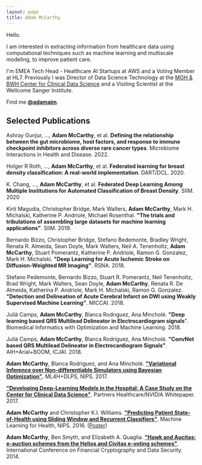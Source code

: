 ```yaml
---
layout: page
title: Adam McCarthy
---
```


Hello.

I am interested in extracting information from healthcare data using computational techniques such as machine learning and multiscale modeling, to improve patient care.

I'm EMEA Tech Head - Healthcare AI Startups at AWS and a Voting Member at HL7. Previously I was Director of Data Science Technology at the [MGH & BWH Center for Clinical Data Science](https://ccds.io/) and a Visiting Scientist at the Wellcome Sanger Institute.

Find me [**@adamajm**](https://twitter.com/adamajm).

<div class="divider"></div>

## Selected Publications

Ashray Gunjur, ..., **Adam McCarthy**, et al. **Defining the relationship between the gut microbiome, host factors, and response to
immune checkpoint inhibitors across diverse rare cancer types**. Microbiome Interactions in Health and Disease. 2022.

Holger R Roth, ..., **Adam McCarthy**, et al. **Federated learning for breast density classification: A real-world implementation**. DART/DCL. 2020.

K. Chang, ..., **Adam McCarthy**, et al. **Federated Deep Learning Among Multiple Institutions for Automated Classification of Breast Density**. SIIM. 2020

Kirti Magudia, Christopher Bridge, Mark Walters, **Adam McCarthy**, Mark H. Michalski, Katherine P. Andriole, Michael Rosenthal. **"The trials and tribulations of assembling large datasets for machine learning applications"**. SIIM. 2019.

Bernardo Bizzo, Christopher Bridge, Stefano Bedemonte, Bradley Wright, Renata R. Almeida, Sean Doyle, Mark Walters, Neil A. Tenenholtz, **Adam McCarthy**, Stuart Pomerantz, Katherine P. Andriole, Ramon G. Gonzalez, Mark H. Michalski. **"Deep Learning for Acute Ischemic Stroke on Diffusion-Weighted MR Imaging"**. RSNA. 2018.

Stefano Pedemonte, Bernardo Bizzo, Stuart R. Pomerantz, Neil Tenenholtz, Brad Wright, Mark Walters, Sean Doyle, **Adam McCarthy**, Renata R. De Almeida, Katherina P. Andriole, Mark H. Michalski, Ramon G. Gonzalez. **"Detection and Delineation of Acute Cerebral Infarct on DWI using Weakly Supervised Machine Learning"**. MICCAI. 2018.

Julià Camps, **Adam McCarthy**, Blanca Rodrıguez, Ana Minchol&eacute;. **"Deep learning based QRS Multilead Delineator in Electrocardiogram signals**". Biomedical Informatics with Optimization and Machine Learning. 2018.

Julià Camps, **Adam McCarthy**, Blanca Rodríguez, Ana Minchol&eacute;. **"ConvNet based QRS Multilead Delineator in Electrocardiogram Signals"**. AIH+Arial+BOOM, ICJAI. 2018.

**Adam McCarthy**, Blanca Rodriguez, and Ana Minchol&eacute;. [**"Variational Inference over Non-differentiable Simulators using Bayesian Optimization"**](https://arxiv.org/abs/1712.03353). ML4H+DLPS, NIPS. 2017.

[**"Developing Deep-Learning Models in the Hospital: A Case Study on the Center for Clinical Data Science"**](/files/whitepaper.pdf). Partners Healthcare/NVIDIA Whitepaper. 2017.

**Adam McCarthy** and Christopher K.I. Williams. [**"Predicting Patient State-of-Health using Sliding Window and Recurrent Classifiers"**](https://arxiv.org/abs/1612.00662). Machine Learning for Health, NIPS. 2016. ([Poster](/files/ml4hc-poster-final-20161201.pdf))

**Adam McCarthy**, Ben Smyth, and Elizabeth A. Quaglia. [**"Hawk and Aucitas: e-auction schemes from the Helios and Civitas e-voting schemes"**](/files/Smyth14-Hawk-and-Aucitas-auction-schemes.pdf). International Conference on Financial Cryptography and Data Security. 2014.
